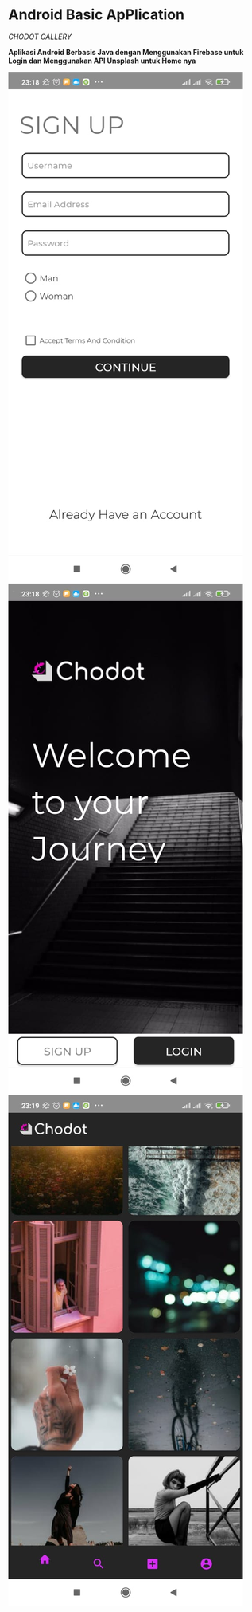 # Android Basic ApPlication
*CHODOT GALLERY*


**Aplikasi Android Berbasis Java dengan Menggunakan Firebase untuk Login 
dan Menggunakan API Unsplash untuk Home nya**


![ss1](1b1d467b-5543-4500-87f0-bf02d13ddadc.jpeg )
![ss2](3c00ade1-7d8d-4b9d-bc81-fc9887982ec6.jpeg )
![ss3](8e365307-f4f1-4ae6-b2c1-8d3fa791076e.jpeg )

